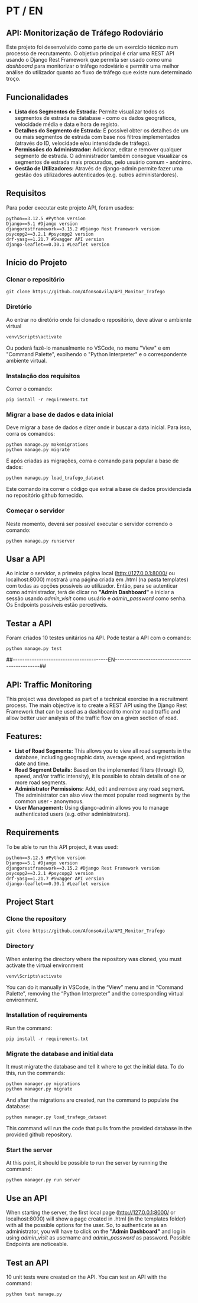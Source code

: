 # PT / EN


## API: Monitorização de Tráfego Rodoviário
Este projeto foi desenvolvido como parte de um exercício técnico num processo de recrutamento. O objetivo principal é criar uma REST API usando o Django Rest Framework que permita ser usado como uma *dashboard* para monitorizar o tráfego rodoviário e permitir uma melhor análise do utilizador quanto ao fluxo de tráfego que existe num determinado troço.

## Funcionalidades
- **Lista dos Segmentos de Estrada:** Permite visualizar todos os segmentos de estrada na database - como os dados geográficos, velocidade média e data e hora de registo.
- **Detalhes do Segmento de Estrada:** É possível obter os detalhes de um ou mais segmentos de estrada com base nos filtros implementados (através do ID, velocidade e/ou intensidade de tráfego).
- **Permissões do Administrador:** Adicionar, editar e remover qualquer segmento de estrada. O administrador também consegue visualizar os segmentos de estrada mais procurados, pelo usuário comum - anónimo.
- **Gestão de Utilizadores:** Através de django-admin permite fazer uma gestão dos utilizadores autenticados (e.g. outros administardores).

## Requisitos
Para poder executar este projeto API, foram usados:
```
python==3.12.5 #Python version
Django==5.1 #Django version
djangorestframework==3.15.2 #Django Rest Framework version
psycopg2==3.2.1 #psycopg2 version
drf-yasg==1.21.7 #Swagger API version
django-leaflet==0.30.1 #Leaflet version
```

## Início do Projeto

### Clonar o repositório
```
git clone https://github.com/AfonsoAvila/API_Monitor_Trafego
```

### Diretório
Ao entrar no diretório onde foi clonado o repositório, deve ativar o ambiente virtual
```
venv\Scripts\activate
```
Ou poderá fazê-lo manualmente no VSCode, no menu "View" e em "Command Palette", exolhendo o "Python Interpreter" e o correspondente ambiente virtual.

### Instalação dos requisitos
Correr o comando:
```
pip install -r requirements.txt
```

### Migrar a base de dados e data inicial
Deve migrar a base de dados e dizer onde ir buscar a data inicial. Para isso, corra os comandos:
```
python manage.py makemigrations
python manage.py migrate
```
E após criadas as migrações, corra o comando para popular a base de dados:
```
python manage.py load_trafego_dataset
```
Este comando ira correr o código que extrai a base de dados providenciada no repositório github fornecido.

### Começar o servidor
Neste momento, deverá ser possível executar o servidor correndo o comando:
```
python manage.py runserver
```

## Usar a API

Ao iniciar o servidor, a primeira página local (http://127.0.0.1:8000/ ou localhost:8000) mostrará uma página criada em .html (na pasta templates) com todas as opções possíveis ao utilizador. Então, para se autenticar como administrador, terá de clicar no **"Admin Dashboard"** e iniciar a sessão usando *admin_visit* como usuário e *admin_password* como senha.
Os Endpoints possíveis estão percetíveis.

## Testar a API
Foram criados 10 testes unitários na API. Pode testar a API com o comando:
```
python manage.py test
```


##----------------------------------------EN----------------------------------------------##



## API: Traffic Monitoring
This project was developed as part of a technical exercise in a recruitment process. The main objective is to create a REST API using the Django Rest Framework that can be used as a dashboard to monitor road traffic and allow better user analysis of the traffic flow on a given section of road.

## Features:
- **List of Road Segments:** This allows you to view all road segments in the database, including geographic data, average speed, and registration date and time.
- **Road Segment Details:** Based on the implemented filters (through ID, speed, and/or traffic intensity), it is possible to obtain details of one or more road segments.
- **Administrator Permissions:** Add, edit and remove any road segment. The administrator can also view the most popular road segments by the common user - anonymous.
- **User Management:** Using django-admin allows you to manage authenticated users (e.g. other administrators).

## Requirements
To be able to run this API project, it was used:
```
python==3.12.5 #Python version
Django==5.1 #Django version
djangorestframework==3.15.2 #Django Rest Framework version
psycopg2==3.2.1 #psycopg2 version
drf-yasg==1.21.7 #Swagger API version
django-leaflet==0.30.1 #Leaflet version
```

## Project Start

### Clone the repository
```
git clone https://github.com/AfonsoAvila/API_Monitor_Trafego
```

### Directory
When entering the directory where the repository was cloned, you must activate the virtual environment
```
venv\Scripts\activate
```
You can do it manually in VSCode, in the “View” menu and in “Command Palette”, removing the “Python Interpreter” and the corresponding virtual environment.

### Installation of requirements
Run the command:
```
pip install -r requirements.txt
```

### Migrate the database and initial data
It must migrate the database and tell it where to get the initial data. To do this, run the commands:
```
python manager.py migrations
python manager.py migrate
```
And after the migrations are created, run the command to populate the database:
```
python manager.py load_trafego_dataset
```
This command will run the code that pulls from the provided database in the provided github repository.

### Start the server
At this point, it should be possible to run the server by running the command:
```
python manager.py run server
```

## Use an API

When starting the server, the first local page (http://127.0.0.1:8000/ or localhost:8000) will show a page created in .html (in the templates folder) with all the possible options for the user. So, to authenticate as an administrator, you will have to click on the **"Admin Dashboard"** and log in using *admin_visit* as username and *admin_password* as password.
Possible Endpoints are noticeable.

## Test an API
10 unit tests were created on the API. You can test an API with the command:
```
python test manage.py
```
